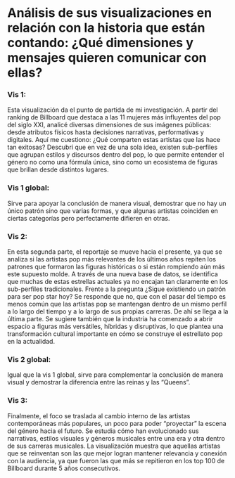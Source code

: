 # Análisis de sus visualizaciones en relación con la historia que están contando: ¿Qué dimensiones y mensajes quieren comunicar con ellas?

### Vis 1: 
Esta visualización da el punto de partida de mi investigación. A partir del ranking de Billboard que destaca a las 11 mujeres más influyentes del pop del siglo XXI, analicé diversas dimensiones de sus imágenes públicas: desde atributos físicos hasta decisiones narrativas, performativas y digitales. Aquí me cuestiono: ¿Qué comparten estas artistas que las hace tan exitosas? Descubrí que en vez de una sola idea, existen sub-perfiles que agrupan estilos y discursos dentro del pop, lo que permite entender el género no como una fórmula única, sino como un ecosistema de figuras que brillan desde distintos lugares. 

### Vis 1 global: 
Sirve para apoyar la conclusión de manera visual, demostrar que no hay un único patrón sino que varias formas, y que algunas artistas coinciden en ciertas categorías pero perfectamente difieren en otras.

### Vis 2: 
En esta segunda parte, el reportaje se mueve hacia el presente, ya que se analiza si las artistas pop más relevantes de los últimos años repiten los patrones que formaron las figuras históricas o si están rompiendo aún más este supuesto molde. A través de una nueva base de datos, se identifica que muchas de estas estrellas actuales ya no encajan tan claramente en los sub-perfiles tradicionales. Frente a la pregunta ¿Sigue existiendo un patrón para ser pop star hoy? Se responde que no, que con el pasar del tiempo es menos común que las artistas pop se mantengan dentro de un mismo perfil a lo largo del tiempo y a lo largo de sus propias carreras. De ahí se llega a la última parte.  Se sugiere también que la industria ha comenzado a abrir espacio a figuras más versátiles, híbridas y disruptivas, lo que plantea una transformación cultural importante en cómo se construye el estrellato pop en la actualidad.

### Vis 2 global: 
Igual que la vis 1 global, sirve para complementar la conclusión de manera visual y demostrar la diferencia entre las reinas y las “Queens”.

### Vis 3: 
Finalmente, el foco se traslada al cambio interno de las artistas contemporáneas más populares, un poco para poder “proyectar” la escena del género hacia el futuro. Se estudia cómo han evolucionado sus narrativas, estilos visuales y géneros musicales entre una era y otra dentro de sus carreras musicales. La visualización muestra que aquellas artistas que se reinventan son las que mejor logran mantener relevancia y conexión con la audiencia, ya que fueron las que más se repitieron en los top 100 de Billboard durante 5 años consecutivos. 
